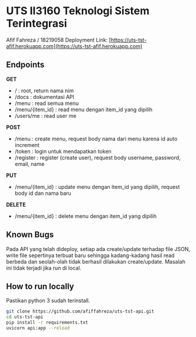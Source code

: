 # UTS II3160 Teknologi Sistem Terintegrasi
Afif Fahreza / 18219058
Deployment Link: [https://uts-tst-afif.herokuapp.com](https://uts-tst-afif.herokuapp.com)
## Endpoints
**GET**
- / : root, return nama nim
- /docs : dokumentasi API
- /menu : read semua menu
- /menu/{item_id} : read menu dengan item_id yang dipilih
- /users/me : read user me

**POST**
- /menu : create menu, request body nama dari menu karena id auto increment
- /token : login untuk mendapatkan token
- /register : register (create user), request body username, password, email, name

**PUT**
- /menu/{item_id} : update menu dengan item_id yang dipilih, request body id dan nama baru

**DELETE**
- /menu/{item_id} : delete menu dengan item_id yang dipilih

## Known Bugs
Pada API yang telah dideploy, setiap ada create/update terhadap file JSON, write file sepertinya terbuat baru sehingga kadang-kadang hasil read berbeda dan seolah-olah tidak berhasil dilakukan create/update. Masalah ini tidak terjadi jika run di local.

## How to run locally
Pastikan python 3 sudah terinstall.
```bash
git clone https://github.com/afiffahreza/uts-tst-api.git
cd uts-tst-api
pip install -r requirements.txt
uvicorn api:app --reload
```
